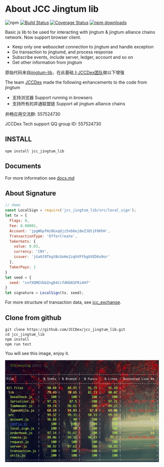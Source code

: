 # About JCC Jingtum lib

![npm](https://img.shields.io/npm/v/jcc_jingtum_lib.svg)
[![Build Status](https://travis-ci.com/JCCDex/jcc_jingtum_lib.svg?branch=master)](https://travis-ci.com/JCCDex/jcc_jingtum_lib)
[![Coverage Status](https://coveralls.io/repos/github/JCCDex/jcc_jingtum_lib/badge.svg?branch=master)](https://coveralls.io/github/JCCDex/jcc_jingtum_lib?branch=master)
[![npm downloads](https://img.shields.io/npm/dm/jcc_jingtum_lib.svg)](http://npm-stat.com/charts.html?package=jcc_jingtum_lib)

Basic js lib to be used for interacting with jingtum & jingtum alliance chains network. Now support browser client.

- Keep only one websocket connection to jingtum and handle exception
- Do transaction to jingtumd, and process response
- Subscribe events, include server, ledger, account and so on
- Get other information from jingtum

原始代码来自[jingtum-lib](https://www.npmjs.com/package/jingtum-lib)，在此基础上[JCCDex团队](https://github.com/JCCDex)做以下增强

The team [JCCDex](https://github.com/JCCDex) made the following enhancements to the code from jingtum

- 支持浏览器 Support running in browsers
- 支持所有的井通联盟链 Support all jingtum alliance chains

井畅应用交流群: 557524730

JCCDex Tech support QQ group ID: 557524730

## INSTALL

```shell
npm install jcc_jingtum_lib
```

## Documents

For more information see [docs.md](https://github.com/JCCDex/jcc_jingtum_lib/blob/master/docs.md)

## About Signature

```javascript
// demo
const LocalSign = require('jcc_jingtum_lib/src/local_sign');
let tx = {
  Flags: 0,
  Fee: 0.00001,
  Account: 'jpgWGpfHz8GxqUjz5nb6ej8eZJQtiF6KhH',
  TransactionType: 'OfferCreate',
  TakerGets: {
    value: 0.03,
    currency: 'CNY',
    issuer: 'jGa9J9TkqtBcUoHe2zqhVFFbgUVED6o9or'
  },
  TakerPays: 1
}
let seed = {
  seed: "snfXQMEVbbZng84CcfdKDASFRi4Hf"
}
let signature = LocalSign(tx, seed);
```

For more structure of transaction data, see [jcc_exchange](https://github.com/JCCDex/jcc_exchange/blob/master/src/tx.js).

## Clone from github

```shell
git clone https://github.com/JCCDex/jcc_jingtum_lib.git
cd jcc_jingtum_lib
npm install
npm run test
```

You will see this image, enjoy it.

![Test Screenshot](screenshot.png)
